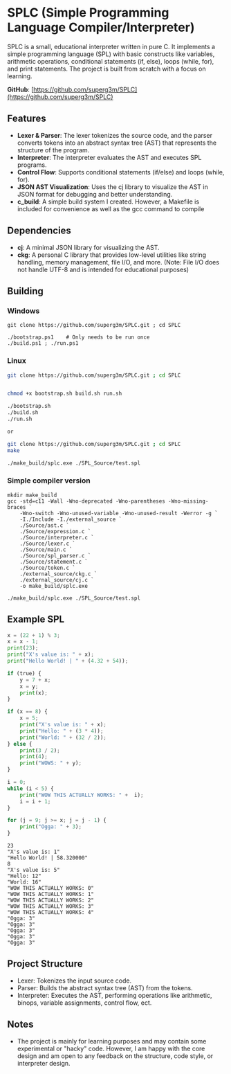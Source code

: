 # SPLC (Simple Programming Language Compiler/Interpreter)

SPLC is a small, educational interpreter written in pure C. It implements a simple programming language (SPL) with basic constructs like variables, arithmetic operations, conditional statements (if, else), loops (while, for), and print statements. The project is built from scratch with a focus on learning.

**GitHub**: [https://github.com/superg3m/SPLC](https://github.com/superg3m/SPLC)

## Features
- **Lexer & Parser**: The lexer tokenizes the source code, and the parser converts tokens into an abstract syntax tree (AST) that represents the structure of the program.
- **Interpreter**: The interpreter evaluates the AST and executes SPL programs.
- **Control Flow**: Supports conditional statements (if/else) and loops (while, for).
- **JSON AST Visualization**: Uses the cj library to visualize the AST in JSON format for debugging and better understanding.
- **c_build**: A simple build system I created. However, a Makefile is included for convenience as well as the gcc command to compile

## Dependencies
- **cj**: A minimal JSON library for visualizing the AST.
- **ckg**: A personal C library that provides low-level utilities like string handling, memory management, file I/O, and more. (Note: File I/O does not handle UTF-8 and is intended for educational purposes)

## Building

### Windows
```
git clone https://github.com/superg3m/SPLC.git ; cd SPLC

./bootstrap.ps1    # Only needs to be run once
./build.ps1 ; ./run.ps1
```

### Linux
```bash
git clone https://github.com/superg3m/SPLC.git ; cd SPLC


chmod +x bootstrap.sh build.sh run.sh

./bootstrap.sh
./build.sh
./run.sh

or 

git clone https://github.com/superg3m/SPLC.git ; cd SPLC
make

./make_build/splc.exe ./SPL_Source/test.spl
```

### Simple compiler version
```
mkdir make_build
gcc -std=c11 -Wall -Wno-deprecated -Wno-parentheses -Wno-missing-braces `
    -Wno-switch -Wno-unused-variable -Wno-unused-result -Werror -g `
    -I./Include -I./external_source `
    ./Source/ast.c `
    ./Source/expression.c `
    ./Source/interpreter.c `
    ./Source/lexer.c `
    ./Source/main.c `
    ./Source/spl_parser.c `
    ./Source/statement.c `
    ./Source/token.c `
    ./external_source/ckg.c `
    ./external_source/cj.c `
    -o make_build/splc.exe

./make_build/splc.exe ./SPL_Source/test.spl
```

## Example SPL
```py
x = (22 + 1) % 3;
x = x - 1;
print(23);
print("X's value is: " + x);
print("Hello World! | " + (4.32 + 54));

if (true) {
    y = 7 + x;
    x = y;
    print(x);
}

if (x == 8) {
    x = 5;
    print("X's value is: " + x);
    print("Hello: " + (3 * 4));
    print("World: " + (32 / 2));
} else {
    print(3 / 2);
    print(4);
    print("WOWS: " + y);
}

i = 0;
while (i < 5) {
    print("WOW THIS ACTUALLY WORKS: " +  i);
    i = i + 1;
}

for (j = 9; j >= x; j = j - 1) {
    print("Ogga: " + 3);
}
```

``` 
23
"X's value is: 1"
"Hello World! | 58.320000"
8
"X's value is: 5"
"Hello: 12"
"World: 16"
"WOW THIS ACTUALLY WORKS: 0"
"WOW THIS ACTUALLY WORKS: 1"
"WOW THIS ACTUALLY WORKS: 2"
"WOW THIS ACTUALLY WORKS: 3"
"WOW THIS ACTUALLY WORKS: 4"
"Ogga: 3"
"Ogga: 3"
"Ogga: 3"
"Ogga: 3"
"Ogga: 3"
```

## Project Structure
- Lexer: Tokenizes the input source code.
- Parser: Builds the abstract syntax tree (AST) from the tokens.
- Interpreter: Executes the AST, performing operations like arithmetic, binops, variable assignments, control flow, ect.

## Notes
- The project is mainly for learning purposes and may contain some experimental or "hacky" code. However, I am happy with the core design and am open to any feedback on the structure, code style, or interpreter design.